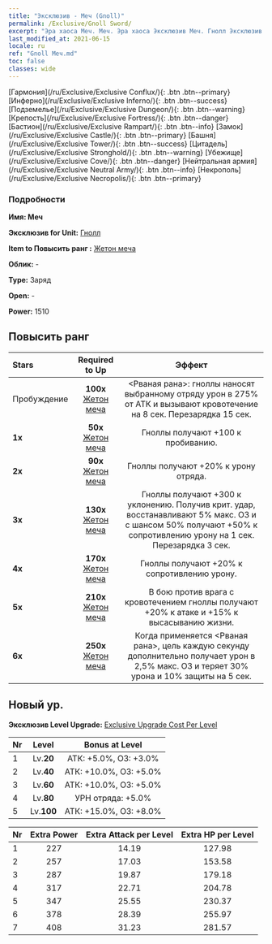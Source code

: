 ```yaml
---
title: "Эксклюзив - Меч (Gnoll)"
permalink: /Exclusive/Gnoll Sword/
excerpt: "Эра хаоса Меч. Меч. Эра хаоса Эксклюзив Меч. Гнолл Эксклюзив."
last_modified_at: 2021-06-15
locale: ru
ref: "Gnoll Меч.md"
toc: false
classes: wide
---
```

 [Гармония](/ru/Exclusive/Exclusive Conflux/){: .btn .btn--primary} [Инферно](/ru/Exclusive/Exclusive Inferno/){: .btn .btn--success} [Подземелье](/ru/Exclusive/Exclusive Dungeon/){: .btn .btn--warning} [Крепость](/ru/Exclusive/Exclusive Fortress/){: .btn .btn--danger} [Бастион](/ru/Exclusive/Exclusive Rampart/){: .btn .btn--info} [Замок](/ru/Exclusive/Exclusive Castle/){: .btn .btn--primary} [Башня](/ru/Exclusive/Exclusive Tower/){: .btn .btn--success} [Цитадель](/ru/Exclusive/Exclusive Stronghold/){: .btn .btn--warning} [Убежище](/ru/Exclusive/Exclusive Cove/){: .btn .btn--danger} [Нейтральная армия](/ru/Exclusive/Exclusive Neutral Army/){: .btn .btn--info} [Некрополь](/ru/Exclusive/Exclusive Necropolis/){: .btn .btn--primary} 

### Подробности
 **Имя: Меч** 

 **Эксклюзив for Unit:** [Гнолл](/ru/units/Gnoll/) 

 **Item to Повысить ранг :** [Жетон меча](/ItemsRU/con_912/)

 **Облик:** -

 **Type:** Заряд

 **Open:** -

 **Power:** 1510

## Повысить ранг 

  |     Stars    |  Required to Up | Эффект |
  |:-------------|:---------------:|:---------------:|
  |  Пробуждение  | **100x** [Жетон меча](/ItemsRU/con_912/) | <Рваная рана>: гноллы наносят выбранному отряду урон в 275% от АТК и вызывают кровотечение на 8 сек. Перезарядка 15 сек. |
  | **1x** <i class="fas fa-star"/> | **50x** [Жетон меча](/ItemsRU/con_912/) | Гноллы получают +100 к пробиванию. |
  | **2x** <i class="fas fa-star"/> | **90x** [Жетон меча](/ItemsRU/con_912/) | Гноллы получают +20% к урону отряда. |
  | **3x** <i class="fas fa-star"/> | **130x** [Жетон меча](/ItemsRU/con_912/) | Гноллы получают +300 к уклонению. Получив крит. удар, восстанавливают 5% макс. ОЗ и с шансом 50% получают +50% к сопротивлению урону на 1 сек. Перезарядка 3 сек. |
  | **4x** <i class="fas fa-star"/> | **170x** [Жетон меча](/ItemsRU/con_912/) | Гноллы получают +20% к сопротивлению урону. |
  | **5x** <i class="fas fa-star"/> | **210x** [Жетон меча](/ItemsRU/con_912/) | В бою против врага с кровотечением гноллы получают +20% к атаке и +15% к высасыванию жизни. |
  | **6x** <i class="fas fa-star"/> | **250x** [Жетон меча](/ItemsRU/con_912/) | Когда применяется <Рваная рана>, цель каждую секунду дополнительно получает урон в 2,5% макс. ОЗ и теряет 30% урона и 10% защиты на 5 сек. |


## Новый ур.
 **Эксклюзив Level Upgrade:** [Exclusive Upgrade Cost Per Level](/Exclusive/ExclusiveUpgradeCostPerLevel/)

  |  Nr  |   Level  | Bonus at Level |
  |:-----|:--------:|:--------------:|
  | 1 | Lv.**20** | АТК: +5.0%, ОЗ: +3.0% |
  | 2 | Lv.**40** | АТК: +10.0%, ОЗ: +5.0% |
  | 3 | Lv.**60** | АТК: +10.0%, ОЗ: +5.0% |
  | 4 | Lv.**80** | УРН отряда: +5.0% |
  | 5 | Lv.**100** | АТК: +15.0%, ОЗ: +8.0% |


  |  Nr  |  Extra Power | Extra Attack per Level | Extra HP per Level |
  |:-----|:--------:|:--------:|:--------:|
  | 1 | 227 | 14.19 | 127.98 |
  | 2 | 257 | 17.03 | 153.58 |
  | 3 | 287 | 19.87 | 179.18 |
  | 4 | 317 | 22.71 | 204.78 |
  | 5 | 347 | 25.55 | 230.37 |
  | 6 | 378 | 28.39 | 255.97 |
  | 7 | 408 | 31.23 | 281.57 |



